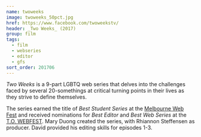 ```yaml
---
name: twoweeks
image: twoweeks_50pct.jpg
href: https://www.facebook.com/twoweekstv/
header: _Two Weeks_ (2017)
group: film
tags:
  - film
  - webseries
  - editor
  - gfs
sort_order: 201706
---
```

_Two Weeks_ is a 9-part LGBTQ web series that delves into the challenges faced by several 20-somethings at critical turning points in their lives as they strive to define themselves.

The series earned the title of *Best Student Series* at the [Melbourne Web Fest](http://www.melbournewebfest.com/) and received nominations for *Best Editor* and *Best Web Series* at the [T.O. WEBFEST](http://www.towebfest.com/2017-awards). Mary Duong created the series, with Rhiannon Steffensen as producer. David provided his editing skills for episodes 1-3.
